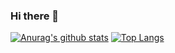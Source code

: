 ### Hi there 👋
[![Anurag's github stats](https://github-readme-stats.vercel.app/api?username=KangSoYeon)](https://github.com/anuraghazra/github-readme-stats)
[![Top Langs](https://github-readme-stats.vercel.app/api/top-langs/?username=KangSoYeon&layout=compact)](https://github.com/anuraghazra/github-readme-stats)
